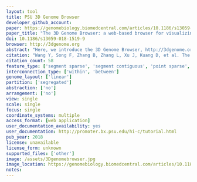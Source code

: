 ```yaml
---
layout: tool 
title: PSU 3D Genome Browser
developer_github_account: 
paper: https://genomebiology.biomedcentral.com/articles/10.1186/s13059-018-1519-9
paper_title: "The 3D Genome Browser: a web-based browser for visualizing 3D genome organization and long-range chromatin interactions"
doi: 10.1186/s13059-018-1519-9
browser: http://3dgenome.org
abstract: "Here, we introduce the 3D Genome Browser, http://3dgenome.org , which allows users to conveniently explore both their own and over 300 publicly available chromatin interaction data of different types. We design a new binary data format for Hi-C data that reduces the file size by at least a magnitude and allows users to visualize chromatin interactions over millions of base pairs within seconds. Our browser provides multiple methods linking distal cis-regulatory elements with their potential target genes. Users can seamlessly integrate thousands of other omics data to gain a comprehensive view of both regulatory landscape and 3D genome structure."
citation: "Wang Y, Song F, Zhang B, Zhang L, Xu J, Kuang D, et al. The 3D Genome Browser: a web-based browser for visualizing 3D genome organization and long-range chromatin interactions. Genome Biol. genomebiology.biomedcentral.com; 2018;19: 151."
citation_count: 58
feature_type: ['segment sparse', 'segment contiguous', 'point sparse', 'point contiguous']
interconnection_type: ['within', 'between']
genome_layout: ['linear']
partition: ['segregated']
abstraction: ['no']
arrangement: ['no']
view: single
scale: single
focus: single
coordinate_systems: multiple
access_format: [web application]
user_documentation_availability: yes
user_documentation: http://promoter.bx.psu.edu/hi-c/tutorial.html
pub_year: 2018
license: unavailable
license_form: unknown
supported_files: ['other']
image: /assets/3Dgenomebrowser.jpg
image_location: https://genomebiology.biomedcentral.com/articles/10.1186/s13059-018-1519-9
notes: 
---
```

